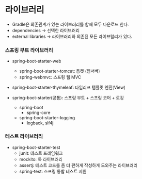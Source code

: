 # 라이브러리

* Gradle은 의존관계가 있는 라이브러리를 함께 모두 다운로드 한다.
* dependencies -> 선택한 라이브러리
* external libraries -> 라이브러리와 의존된 모든 라이브럴리가 있다.

### 스프링 부트 라이브러리
* spring-boot-starter-web 
  * spring-boot-starter-tomcat: 톰캣 (웹서버) 
  * spring-webmvc: 스프링 웹 MVC

* spring-boot-starter-thymeleaf: 타임리프 템플릿 엔진(View) 
* spring-boot-starter(공통): 스프링 부트 + 스프링 코어 + 로깅
  * spring-boot 
    * spring-core
  * spring-boot-starter-logging 
    * logback, slf4j

### 테스트 라이브러리
* spring-boot-starter-test
  * junit: 테스트 프레임워크
  * mockito: 목 라이브러리
  * assertj: 테스트 코드를 좀 더 편하게 작성하게 도와주는 라이브러리 
  * spring-test: 스프링 통합 테스트 지원
